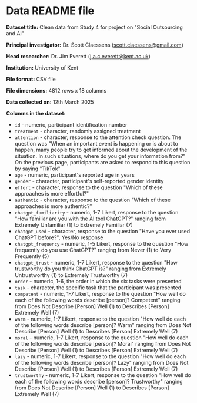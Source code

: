 # Data README file

**Dataset title:** Clean data from Study 4 for project on "Social
Outsourcing and AI"

**Principal investigator:** Dr. Scott Claessens (scott.claessens@gmail.com)

**Head researcher:** Dr. Jim Everett (j.a.c.everett@kent.ac.uk)

**Institution:** University of Kent

**File format:** CSV file

**File dimensions:** 4812 rows x 18 columns

**Data collected on:** 12th March 2025

**Columns in the dataset:**

- `id` - numeric, participant identification number
- `treatment` - character, randomly assigned treatment
- `attention` - character, response to the attention check question. The
question was "When an important event is happening or is about to happen, many 
people try to get informed about the development of the situation. In such 
situations, where do you get your information from?" On the previous page,
participants are asked to respond to this question by saying "TikTok"
- `age` - numeric, participant's reported age in years
- `gender` - character, participant's self-reported gender identity
- `effort` - character, response to the question "Which of these approaches is 
more effortful?"
- `authentic` - character, response to the question "Which of these approaches
is more authentic?"
- `chatgpt_familiarity` - numeric, 1-7 Likert, response to the question "How
familiar are you with the AI tool ChatGPT?" ranging from Extremely Unfamiliar
(1) to Extremely Familiar (7)
- `chatgpt_used` - character, response to the question "Have you ever used
ChatGPT before?", Yes/No response
- `chatgpt_frequency` - numeric, 1-5 Likert, response to the question "How 
frequently do you use ChatGPT?" ranging from Never (1) to Very Frequently (5)
- `chatgpt_trust` - numeric, 1-7 Likert, response to the question "How
trustworthy do you think ChatGPT is?" ranging from Extremely Untrustworthy (1)
to Extremely Trustworthy (7)
- `order` - numeric, 1-6, the order in which the six tasks were presented
- `task` - character, the specific task that the participant was presented
- `competent` - numeric, 1-7 Likert, response to the question "How well do 
each of the following words describe [person]? Competent" ranging from 
Does Not Describe [Person] Well (1) to Describes [Person] Extremely Well (7)
- `warm` - numeric, 1-7 Likert, response to the question "How well do 
each of the following words describe [person]? Warm" ranging from 
Does Not Describe [Person] Well (1) to Describes [Person] Extremely Well (7)
- `moral` - numeric, 1-7 Likert, response to the question "How well do 
each of the following words describe [person]? Moral" ranging from 
Does Not Describe [Person] Well (1) to Describes [Person] Extremely Well (7)
- `lazy` - numeric, 1-7 Likert, response to the question "How well do 
each of the following words describe [person]? Lazy" ranging from 
Does Not Describe [Person] Well (1) to Describes [Person] Extremely Well (7)
- `trustworthy` - numeric, 1-7 Likert, response to the question "How well do 
each of the following words describe [person]? Trustworthy" ranging from 
Does Not Describe [Person] Well (1) to Describes [Person] Extremely Well (7)
